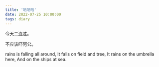```yaml
---
title: '哈哈哈'
date: 2022-07-25 10:00:00
tags: diary
---
```

今天二连胜。

不应该吓阿公。

rains is falling all around,
It falls on field and tree,
It rains on the umbrella here,
And on the ships at sea.
